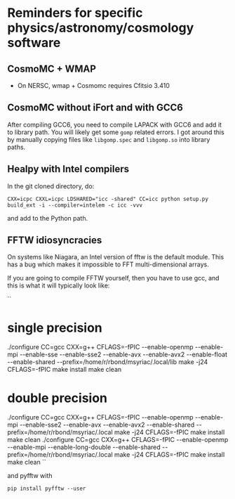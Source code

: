 # Reminders for specific physics/astronomy/cosmology software


## CosmoMC + WMAP

- On NERSC, wmap + Cosmomc requires Cfitsio 3.410

## CosmoMC without iFort and with GCC6

After compiling GCC6, you need to compile LAPACK with GCC6 and add it to library path. You will likely get some `gomp` related errors. I got around this by manually copying files like `libgomp.spec` and `libgomp.so` into library paths.

## Healpy with Intel compilers

In the git cloned directory, do:

``
CXX=icpc CXXL=icpc LDSHARED="icc -shared" CC=icc python setup.py build_ext -i --compiler=intelem -c icc -vvv
``

and add to the Python path.

## FFTW idiosyncracies

On systems like Niagara, an Intel version of fftw is the default module. This has a bug which makes it impossible to FFT multi-dimensional arrays.

If you are going to compile FFTW yourself, then you have to use gcc, and this is what it will typically look like:

``
# single precision
./configure CC=gcc CXX=g++ CFLAGS=-fPIC --enable-openmp --enable-mpi --enable-sse --enable-sse2 --enable-avx --enable-avx2 --enable-float --enable-shared --prefix=/home/r/rbond/msyriac/.local/lib
make -j24 CFLAGS=-fPIC
make install
make clean
# double precision
./configure CC=gcc CXX=g++ CFLAGS=-fPIC --enable-openmp --enable-mpi --enable-sse2 --enable-avx --enable-avx2 --enable-shared --prefix=/home/r/rbond/msyriac/.local
make -j24 CFLAGS=-fPIC
make install
make clean
./configure CC=gcc CXX=g++ CFLAGS=-fPIC --enable-openmp --enable-mpi --enable-long-double --enable-shared --prefix=/home/r/rbond/msyriac/.local
make -j24 CFLAGS=-fPIC
make install
make clean
``

and pyfftw with

``
pip install pyfftw --user
``